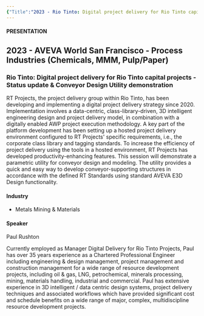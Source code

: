 ```yaml
---
{"Title":"2023 - Rio Tinto: Digital project delivery for Rio Tinto capital projects - Status update & Conveyor Design Utility demonstration","Year":2023,"Industry":"Metals Mining & Materials","URL":"https://resources.osisoft.com/presentations/rio-tinto--digital-project-delivery-for-rio-tinto-capital-projects---status-update-and-conveyor-design-utility-demonstration/","PDF":"https://cdn.osisoft.com/osi/presentations/2023-AVEVA-San-Francisco/UC23NA-1PRI03-RioTinto-Rushton-Digital-project-delivery-for-Rio-Tinto-capital-projects.pdf","Company":"Rio Tinto","dg-publish":true,"permalink":"/aveva/customer-stories/2023/2023-rio-tinto-rio-tinto-digital-project-delivery-for-rio-tinto-capital-projects-status-update-and-conveyor-design-utility-demonstration/","dgPassFrontmatter":true}
---
```




#### PRESENTATION

## 2023 - AVEVA World San Francisco - Process Industries (Chemicals, MMM, Pulp/Paper)

### Rio Tinto: Digital project delivery for Rio Tinto capital projects - Status update & Conveyor Design Utility demonstration

RT Projects, the project delivery group within Rio Tinto, has been developing and implementing a digital project delivery strategy since 2020. Implementation involves a data-centric, class-library-driven, 3D intelligent engineering design and project delivery model, in combination with a digitally enabled AWP project execution methodology. A key part of the platform development has been setting up a hosted project delivery environment configured to RT Projects' specific requirements, i.e., the corporate class library and tagging standards. To increase the efficiency of project delivery using the tools in a hosted environment, RT Projects has developed productivity-enhancing features. This session will demonstrate a parametric utility for conveyor design and modeling. The utility provides a quick and easy way to develop conveyor-supporting structures in accordance with the defined RT Standards using standard AVEVA E3D Design functionality.

#### Industry

- Metals Mining & Materials

#### Speaker

Paul Rushton

Currently employed as Manager Digital Delivery for Rio Tinto Projects, Paul has over 35 years experience as a Chartered Professional Engineer including engineering & design management, project management and construction management for a wide range of resource development projects, including oil & gas, LNG, petrochemical, minerals processing, mining, materials handling, industrial and commercial. Paul has extensive experience in 3D intelligent / data centric design systems, project delivery techniques and associated workflows which have provided significant cost and schedule benefits on a wide range of major, complex, multidiscipline resource development projects.